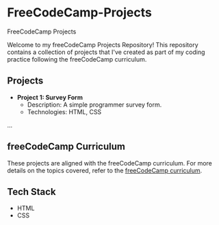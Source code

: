 # FreeCodeCamp-Projects
FreeCodeCamp Projects

Welcome to my freeCodeCamp Projects Repository! This repository contains a collection of projects that I've created as part of my coding practice following the freeCodeCamp curriculum.

## Projects

- **Project 1: Survey Form**
  - Description: A simple programmer survey form.
  - Technologies: HTML, CSS
    
...

## freeCodeCamp Curriculum
These projects are aligned with the freeCodeCamp curriculum. For more details on the topics covered, refer to the [freeCodeCamp curriculum](https://www.freecodecamp.org/learn/).

## Tech Stack
- HTML
- CSS
